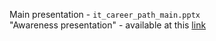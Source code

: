 Main presentation - `it_career_path_main.pptx`   
"Awareness presentation" - available at this [link](https://prezi.com/view/eXxWqtmQpJtNeZ9TTTcD/)
